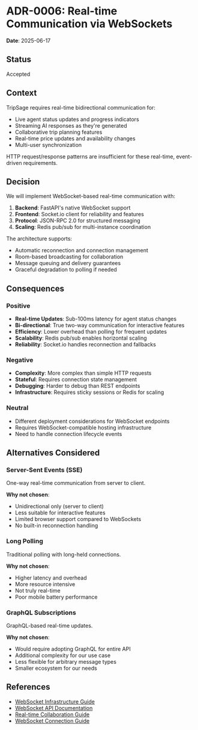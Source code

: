 # ADR-0006: Real-time Communication via WebSockets

**Date**: 2025-06-17

## Status

Accepted

## Context

TripSage requires real-time bidirectional communication for:

- Live agent status updates and progress indicators
- Streaming AI responses as they're generated
- Collaborative trip planning features
- Real-time price updates and availability changes
- Multi-user synchronization

HTTP request/response patterns are insufficient for these real-time, event-driven requirements.

## Decision

We will implement WebSocket-based real-time communication with:

1. **Backend**: FastAPI's native WebSocket support
2. **Frontend**: Socket.io client for reliability and features
3. **Protocol**: JSON-RPC 2.0 for structured messaging
4. **Scaling**: Redis pub/sub for multi-instance coordination

The architecture supports:
- Automatic reconnection and connection management
- Room-based broadcasting for collaboration
- Message queuing and delivery guarantees
- Graceful degradation to polling if needed

## Consequences

### Positive

- **Real-time Updates**: Sub-100ms latency for agent status changes
- **Bi-directional**: True two-way communication for interactive features
- **Efficiency**: Lower overhead than polling for frequent updates
- **Scalability**: Redis pub/sub enables horizontal scaling
- **Reliability**: Socket.io handles reconnection and fallbacks

### Negative

- **Complexity**: More complex than simple HTTP requests
- **Stateful**: Requires connection state management
- **Debugging**: Harder to debug than REST endpoints
- **Infrastructure**: Requires sticky sessions or Redis for scaling

### Neutral

- Different deployment considerations for WebSocket endpoints
- Requires WebSocket-compatible hosting infrastructure
- Need to handle connection lifecycle events

## Alternatives Considered

### Server-Sent Events (SSE)

One-way real-time communication from server to client.

**Why not chosen**: 
- Unidirectional only (server to client)
- Less suitable for interactive features
- Limited browser support compared to WebSockets
- No built-in reconnection handling

### Long Polling

Traditional polling with long-held connections.

**Why not chosen**: 
- Higher latency and overhead
- More resource intensive
- Not truly real-time
- Poor mobile battery performance

### GraphQL Subscriptions

GraphQL-based real-time updates.

**Why not chosen**: 
- Would require adopting GraphQL for entire API
- Additional complexity for our use case
- Less flexible for arbitrary message types
- Smaller ecosystem for our needs

## References

- [WebSocket Infrastructure Guide](../03_ARCHITECTURE/WEBSOCKET_INFRASTRUCTURE.md)
- [WebSocket API Documentation](../06_API_REFERENCE/WEBSOCKET_API.md)
- [Real-time Collaboration Guide](../06_API_REFERENCE/REAL_TIME_COLLABORATION_GUIDE.md)
- [WebSocket Connection Guide](../06_API_REFERENCE/WEBSOCKET_CONNECTION_GUIDE.md)
